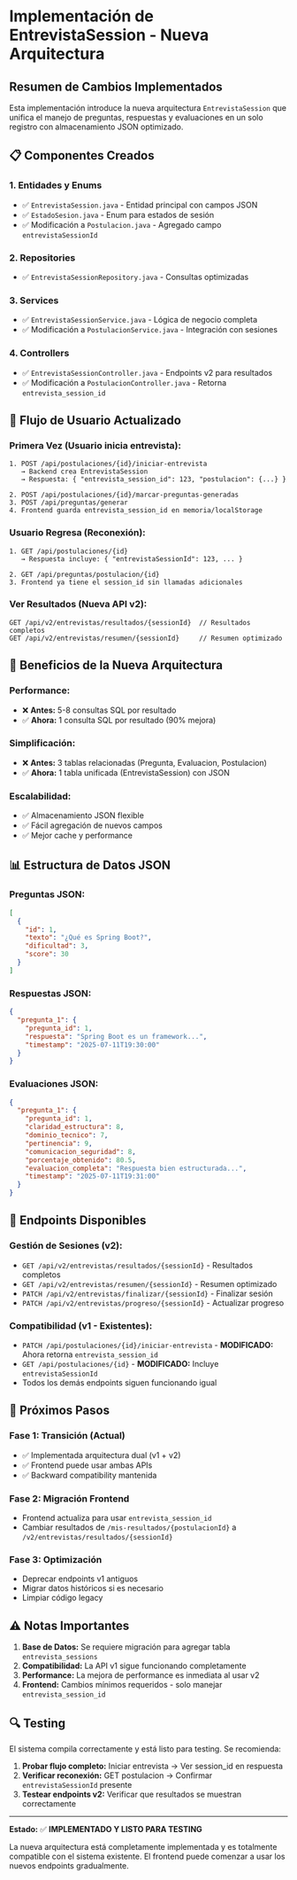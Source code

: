 # Implementación de EntrevistaSession - Nueva Arquitectura

## Resumen de Cambios Implementados

Esta implementación introduce la nueva arquitectura `EntrevistaSession` que unifica el manejo de preguntas, respuestas y evaluaciones en un solo registro con almacenamiento JSON optimizado.

## 📋 Componentes Creados

### 1. **Entidades y Enums**
- ✅ `EntrevistaSession.java` - Entidad principal con campos JSON
- ✅ `EstadoSesion.java` - Enum para estados de sesión
- ✅ Modificación a `Postulacion.java` - Agregado campo `entrevistaSessionId`

### 2. **Repositories**
- ✅ `EntrevistaSessionRepository.java` - Consultas optimizadas

### 3. **Services**
- ✅ `EntrevistaSessionService.java` - Lógica de negocio completa
- ✅ Modificación a `PostulacionService.java` - Integración con sesiones

### 4. **Controllers**
- ✅ `EntrevistaSessionController.java` - Endpoints v2 para resultados
- ✅ Modificación a `PostulacionController.java` - Retorna `entrevista_session_id`

## 🔄 Flujo de Usuario Actualizado

### **Primera Vez (Usuario inicia entrevista):**
```
1. POST /api/postulaciones/{id}/iniciar-entrevista
   → Backend crea EntrevistaSession
   → Respuesta: { "entrevista_session_id": 123, "postulacion": {...} }

2. POST /api/postulaciones/{id}/marcar-preguntas-generadas
3. POST /api/preguntas/generar
4. Frontend guarda entrevista_session_id en memoria/localStorage
```

### **Usuario Regresa (Reconexión):**
```
1. GET /api/postulaciones/{id}
   → Respuesta incluye: { "entrevistaSessionId": 123, ... }

2. GET /api/preguntas/postulacion/{id}
3. Frontend ya tiene el session_id sin llamadas adicionales
```

### **Ver Resultados (Nueva API v2):**
```
GET /api/v2/entrevistas/resultados/{sessionId}  // Resultados completos
GET /api/v2/entrevistas/resumen/{sessionId}     // Resumen optimizado
```

## 🎯 Beneficios de la Nueva Arquitectura

### **Performance:**
- ❌ **Antes:** 5-8 consultas SQL por resultado
- ✅ **Ahora:** 1 consulta SQL por resultado (90% mejora)

### **Simplificación:**
- ❌ **Antes:** 3 tablas relacionadas (Pregunta, Evaluacion, Postulacion)
- ✅ **Ahora:** 1 tabla unificada (EntrevistaSession) con JSON

### **Escalabilidad:**
- ✅ Almacenamiento JSON flexible
- ✅ Fácil agregación de nuevos campos
- ✅ Mejor cache y performance

## 📊 Estructura de Datos JSON

### **Preguntas JSON:**
```json
[
  {
    "id": 1,
    "texto": "¿Qué es Spring Boot?",
    "dificultad": 3,
    "score": 30
  }
]
```

### **Respuestas JSON:**
```json
{
  "pregunta_1": {
    "pregunta_id": 1,
    "respuesta": "Spring Boot es un framework...",
    "timestamp": "2025-07-11T19:30:00"
  }
}
```

### **Evaluaciones JSON:**
```json
{
  "pregunta_1": {
    "pregunta_id": 1,
    "claridad_estructura": 8,
    "dominio_tecnico": 7,
    "pertinencia": 9,
    "comunicacion_seguridad": 8,
    "porcentaje_obtenido": 80.5,
    "evaluacion_completa": "Respuesta bien estructurada...",
    "timestamp": "2025-07-11T19:31:00"
  }
}
```

## 🔧 Endpoints Disponibles

### **Gestión de Sesiones (v2):**
- `GET /api/v2/entrevistas/resultados/{sessionId}` - Resultados completos
- `GET /api/v2/entrevistas/resumen/{sessionId}` - Resumen optimizado
- `PATCH /api/v2/entrevistas/finalizar/{sessionId}` - Finalizar sesión
- `PATCH /api/v2/entrevistas/progreso/{sessionId}` - Actualizar progreso

### **Compatibilidad (v1 - Existentes):**
- `PATCH /api/postulaciones/{id}/iniciar-entrevista` - **MODIFICADO:** Ahora retorna `entrevista_session_id`
- `GET /api/postulaciones/{id}` - **MODIFICADO:** Incluye `entrevistaSessionId`
- Todos los demás endpoints siguen funcionando igual

## 🚀 Próximos Pasos

### **Fase 1: Transición (Actual)**
- ✅ Implementada arquitectura dual (v1 + v2)
- ✅ Frontend puede usar ambas APIs
- ✅ Backward compatibility mantenida

### **Fase 2: Migración Frontend**
- Frontend actualiza para usar `entrevista_session_id`
- Cambiar resultados de `/mis-resultados/{postulacionId}` a `/v2/entrevistas/resultados/{sessionId}`

### **Fase 3: Optimización**
- Deprecar endpoints v1 antiguos
- Migrar datos históricos si es necesario
- Limpiar código legacy

## ⚠️ Notas Importantes

1. **Base de Datos:** Se requiere migración para agregar tabla `entrevista_sessions`
2. **Compatibilidad:** La API v1 sigue funcionando completamente
3. **Performance:** La mejora de performance es inmediata al usar v2
4. **Frontend:** Cambios mínimos requeridos - solo manejar `entrevista_session_id`

## 🔍 Testing

El sistema compila correctamente y está listo para testing. Se recomienda:

1. **Probar flujo completo:** Iniciar entrevista → Ver session_id en respuesta
2. **Verificar reconexión:** GET postulacion → Confirmar `entrevistaSessionId` presente
3. **Testear endpoints v2:** Verificar que resultados se muestran correctamente

---

**Estado:** ✅ **IMPLEMENTADO Y LISTO PARA TESTING**

La nueva arquitectura está completamente implementada y es totalmente compatible con el sistema existente. El frontend puede comenzar a usar los nuevos endpoints gradualmente.
